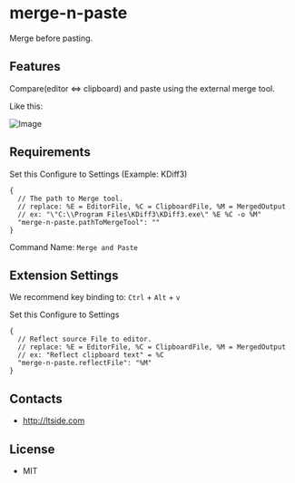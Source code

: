 # merge-n-paste

Merge before pasting.

## Features

Compare(editor <=> clipboard) and paste using the external merge tool.

Like this:

![Image](https://ltside.com/img/ext-merge-n-paste-exp.gif)

## Requirements

Set this Configure to Settings (Example: KDiff3)
```
{
  // The path to Merge tool. 
  // replace: %E = EditorFile, %C = ClipboardFile, %M = MergedOutput 
  // ex: "\"C:\\Program Files\KDiff3\KDiff3.exe\" %E %C -o %M" 
  "merge-n-paste.pathToMergeTool": ""
}
```
Command Name: `Merge and Paste`

## Extension Settings

We recommend key binding to: `Ctrl` + `Alt` + `v`

Set this Configure to Settings
```
{
  // Reflect source File to editor. 
  // replace: %E = EditorFile, %C = ClipboardFile, %M = MergedOutput 
  // ex: "Reflect clipboard text" = %C
  "merge-n-paste.reflectFile": "%M"
}
```

## Contacts
- http://ltside.com

## License

- MIT

